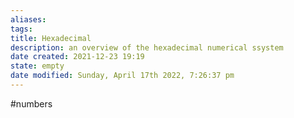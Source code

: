 ```yaml
---
aliases: 
tags: 
title: Hexadecimal
description: an overview of the hexadecimal numerical ssystem
date created: 2021-12-23 19:19
state: empty
date modified: Sunday, April 17th 2022, 7:26:37 pm
---
```

#numbers
